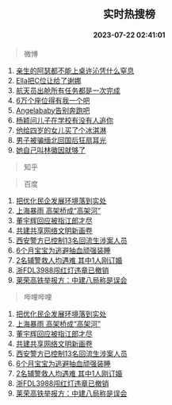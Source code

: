 <div align="center"><h2>实时热搜榜</h2><h4>2023-07-22 02:41:01</h4></div>

> 微博  

1. [亲生的阿瑟都不能上桌许沁凭什么窒息](https://s.weibo.com/weibo?q=%23%E4%BA%B2%E7%94%9F%E7%9A%84%E9%98%BF%E7%91%9F%E9%83%BD%E4%B8%8D%E8%83%BD%E4%B8%8A%E6%A1%8C%E8%AE%B8%E6%B2%81%E5%87%AD%E4%BB%80%E4%B9%88%E7%AA%92%E6%81%AF%23&t=31&band_rank=1&Refer=top)<br />
2. [Ella把C位让给了谢娜](https://s.weibo.com/weibo?q=%23Ella%E6%8A%8AC%E4%BD%8D%E8%AE%A9%E7%BB%99%E4%BA%86%E8%B0%A2%E5%A8%9C%23&t=31&band_rank=2&Refer=top)<br />
3. [航天员出舱所有任务都是一次完成](https://s.weibo.com/weibo?q=%23%E8%88%AA%E5%A4%A9%E5%91%98%E5%87%BA%E8%88%B1%E6%89%80%E6%9C%89%E4%BB%BB%E5%8A%A1%E9%83%BD%E6%98%AF%E4%B8%80%E6%AC%A1%E5%AE%8C%E6%88%90%23&t=31&band_rank=3&Refer=top)<br />
4. [6万个座位得有我一个吧](https://s.weibo.com/weibo?q=%236%E4%B8%87%E4%B8%AA%E5%BA%A7%E4%BD%8D%E5%BE%97%E6%9C%89%E6%88%91%E4%B8%80%E4%B8%AA%E5%90%A7%23&t=31&band_rank=4&Refer=top)<br />
5. [Angelababy告别奔跑吧](https://s.weibo.com/weibo?q=%23Angelababy%E5%91%8A%E5%88%AB%E5%A5%94%E8%B7%91%E5%90%A7%23&t=31&band_rank=5&Refer=top)<br />
6. [杨颖问儿子在学校有没有人追你](https://s.weibo.com/weibo?q=%23%E6%9D%A8%E9%A2%96%E9%97%AE%E5%84%BF%E5%AD%90%E5%9C%A8%E5%AD%A6%E6%A0%A1%E6%9C%89%E6%B2%A1%E6%9C%89%E4%BA%BA%E8%BF%BD%E4%BD%A0%23&t=31&band_rank=6&Refer=top)<br />
7. [他给四岁的女儿买了个冰淇淋](https://s.weibo.com/weibo?q=%23%E4%BB%96%E7%BB%99%E5%9B%9B%E5%B2%81%E7%9A%84%E5%A5%B3%E5%84%BF%E4%B9%B0%E4%BA%86%E4%B8%AA%E5%86%B0%E6%B7%87%E6%B7%8B%23&t=31&band_rank=7&Refer=top)<br />
8. [男子被骗缅北回国后狂扇耳光](https://s.weibo.com/weibo?q=%23%E7%94%B7%E5%AD%90%E8%A2%AB%E9%AA%97%E7%BC%85%E5%8C%97%E5%9B%9E%E5%9B%BD%E5%90%8E%E7%8B%82%E6%89%87%E8%80%B3%E5%85%89%23&t=31&band_rank=8&Refer=top)<br />
9. [她自己叫林徽因就够了](https://s.weibo.com/weibo?q=%E5%A5%B9%E8%87%AA%E5%B7%B1%E5%8F%AB%E6%9E%97%E5%BE%BD%E5%9B%A0%E5%B0%B1%E5%A4%9F%E4%BA%86&t=31&band_rank=9&Refer=top)<br />

> 知乎  


> 百度  

1. [把优化民企发展环境落到实处](https://www.baidu.com/s?wd=%E6%8A%8A%E4%BC%98%E5%8C%96%E6%B0%91%E4%BC%81%E5%8F%91%E5%B1%95%E7%8E%AF%E5%A2%83%E8%90%BD%E5%88%B0%E5%AE%9E%E5%A4%84&sa=fyb_news&rsv_dl=fyb_news)<br />
2. [上海暴雨 高架桥成“高架河”](https://www.baidu.com/s?wd=%E4%B8%8A%E6%B5%B7%E6%9A%B4%E9%9B%A8+%E9%AB%98%E6%9E%B6%E6%A1%A5%E6%88%90%E2%80%9C%E9%AB%98%E6%9E%B6%E6%B2%B3%E2%80%9D&sa=fyb_news&rsv_dl=fyb_news)<br />
3. [董宇辉回应被指江郎才尽](https://www.baidu.com/s?wd=%E8%91%A3%E5%AE%87%E8%BE%89%E5%9B%9E%E5%BA%94%E8%A2%AB%E6%8C%87%E6%B1%9F%E9%83%8E%E6%89%8D%E5%B0%BD&sa=fyb_news&rsv_dl=fyb_news)<br />
4. [共建共享网络文明新画卷](https://www.baidu.com/s?wd=%E5%85%B1%E5%BB%BA%E5%85%B1%E4%BA%AB%E7%BD%91%E7%BB%9C%E6%96%87%E6%98%8E%E6%96%B0%E7%94%BB%E5%8D%B7&sa=fyb_news&rsv_dl=fyb_news)<br />
5. [西安警方已控制13名回流生涉案人员](https://www.baidu.com/s?wd=%E8%A5%BF%E5%AE%89%E8%AD%A6%E6%96%B9%E5%B7%B2%E6%8E%A7%E5%88%B613%E5%90%8D%E5%9B%9E%E6%B5%81%E7%94%9F%E6%B6%89%E6%A1%88%E4%BA%BA%E5%91%98&sa=fyb_news&rsv_dl=fyb_news)<br />
6. [6个月宝宝为逃避抽血顽强装睡](https://www.baidu.com/s?wd=6%E4%B8%AA%E6%9C%88%E5%AE%9D%E5%AE%9D%E4%B8%BA%E9%80%83%E9%81%BF%E6%8A%BD%E8%A1%80%E9%A1%BD%E5%BC%BA%E8%A3%85%E7%9D%A1&sa=fyb_news&rsv_dl=fyb_news)<br />
7. [2名辅警救人均遇难 其中1人刚订婚](https://www.baidu.com/s?wd=2%E5%90%8D%E8%BE%85%E8%AD%A6%E6%95%91%E4%BA%BA%E5%9D%87%E9%81%87%E9%9A%BE+%E5%85%B6%E4%B8%AD1%E4%BA%BA%E5%88%9A%E8%AE%A2%E5%A9%9A&sa=fyb_news&rsv_dl=fyb_news)<br />
8. [浙FDL3988闯红灯违章已撤销](https://www.baidu.com/s?wd=%E6%B5%99FDL3988%E9%97%AF%E7%BA%A2%E7%81%AF%E8%BF%9D%E7%AB%A0%E5%B7%B2%E6%92%A4%E9%94%80&sa=fyb_news&rsv_dl=fyb_news)<br />
9. [莱荣高铁举报方：中建八局称是误会](https://www.baidu.com/s?wd=%E8%8E%B1%E8%8D%A3%E9%AB%98%E9%93%81%E4%B8%BE%E6%8A%A5%E6%96%B9%EF%BC%9A%E4%B8%AD%E5%BB%BA%E5%85%AB%E5%B1%80%E7%A7%B0%E6%98%AF%E8%AF%AF%E4%BC%9A&sa=fyb_news&rsv_dl=fyb_news)<br />

> 哔哩哔哩  

1. [把优化民企发展环境落到实处](https://www.baidu.com/s?wd=%E6%8A%8A%E4%BC%98%E5%8C%96%E6%B0%91%E4%BC%81%E5%8F%91%E5%B1%95%E7%8E%AF%E5%A2%83%E8%90%BD%E5%88%B0%E5%AE%9E%E5%A4%84&sa=fyb_news&rsv_dl=fyb_news)<br />
2. [上海暴雨 高架桥成“高架河”](https://www.baidu.com/s?wd=%E4%B8%8A%E6%B5%B7%E6%9A%B4%E9%9B%A8+%E9%AB%98%E6%9E%B6%E6%A1%A5%E6%88%90%E2%80%9C%E9%AB%98%E6%9E%B6%E6%B2%B3%E2%80%9D&sa=fyb_news&rsv_dl=fyb_news)<br />
3. [董宇辉回应被指江郎才尽](https://www.baidu.com/s?wd=%E8%91%A3%E5%AE%87%E8%BE%89%E5%9B%9E%E5%BA%94%E8%A2%AB%E6%8C%87%E6%B1%9F%E9%83%8E%E6%89%8D%E5%B0%BD&sa=fyb_news&rsv_dl=fyb_news)<br />
4. [共建共享网络文明新画卷](https://www.baidu.com/s?wd=%E5%85%B1%E5%BB%BA%E5%85%B1%E4%BA%AB%E7%BD%91%E7%BB%9C%E6%96%87%E6%98%8E%E6%96%B0%E7%94%BB%E5%8D%B7&sa=fyb_news&rsv_dl=fyb_news)<br />
5. [西安警方已控制13名回流生涉案人员](https://www.baidu.com/s?wd=%E8%A5%BF%E5%AE%89%E8%AD%A6%E6%96%B9%E5%B7%B2%E6%8E%A7%E5%88%B613%E5%90%8D%E5%9B%9E%E6%B5%81%E7%94%9F%E6%B6%89%E6%A1%88%E4%BA%BA%E5%91%98&sa=fyb_news&rsv_dl=fyb_news)<br />
6. [6个月宝宝为逃避抽血顽强装睡](https://www.baidu.com/s?wd=6%E4%B8%AA%E6%9C%88%E5%AE%9D%E5%AE%9D%E4%B8%BA%E9%80%83%E9%81%BF%E6%8A%BD%E8%A1%80%E9%A1%BD%E5%BC%BA%E8%A3%85%E7%9D%A1&sa=fyb_news&rsv_dl=fyb_news)<br />
7. [2名辅警救人均遇难 其中1人刚订婚](https://www.baidu.com/s?wd=2%E5%90%8D%E8%BE%85%E8%AD%A6%E6%95%91%E4%BA%BA%E5%9D%87%E9%81%87%E9%9A%BE+%E5%85%B6%E4%B8%AD1%E4%BA%BA%E5%88%9A%E8%AE%A2%E5%A9%9A&sa=fyb_news&rsv_dl=fyb_news)<br />
8. [浙FDL3988闯红灯违章已撤销](https://www.baidu.com/s?wd=%E6%B5%99FDL3988%E9%97%AF%E7%BA%A2%E7%81%AF%E8%BF%9D%E7%AB%A0%E5%B7%B2%E6%92%A4%E9%94%80&sa=fyb_news&rsv_dl=fyb_news)<br />
9. [莱荣高铁举报方：中建八局称是误会](https://www.baidu.com/s?wd=%E8%8E%B1%E8%8D%A3%E9%AB%98%E9%93%81%E4%B8%BE%E6%8A%A5%E6%96%B9%EF%BC%9A%E4%B8%AD%E5%BB%BA%E5%85%AB%E5%B1%80%E7%A7%B0%E6%98%AF%E8%AF%AF%E4%BC%9A&sa=fyb_news&rsv_dl=fyb_news)<br />

